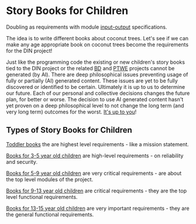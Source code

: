 # Story Books for Children

Doubling as requirements with module [input-output](https://github.com/beyond-decentralized/AIRroot/issues/4) specifications.

The idea is to write different books about coconut trees. Let's see if we can make any age appropriate book on coconut trees become the requirements for the DIN project!

Just like the programming code the existing or new children's story books tied to the DIN project or the related [BD](https://github.com/beyond-decentralized) and [PTWE](https://github.com/Past-The-War-Earth/) projects cannot be generated (by AI).  There are deep philosophical issues preventing usage of fully or partially (AI) generated content.  These issues are yet to be fully discovered or identified to be certain.  Ultimately it is up to us to determine our future.  Each of our personal and collective decisions changes the future plan, for better or worse.  The decision to use AI generated content hasn't yet proven on a deep philosophical level to not change the long term (and very long term) outcomes for the worst.  <a href="https://www.youtube.com/watch?v=le1QF3uoQNg">It's up to you</a>!

## Types of Story Books for Children

[Toddler books](./Age_1_to_3) the are highest level requirements - like a mission statement.

[Books for 3-5 year old children](./Age_3_to_5) are high-level requirements -  on reliability and security.

[Books for 5-9 year old children](./Age_5_to_9) are very critical requirements - are about the top level modules of the project.

[Books for 9-13 year old children](./Age_9_to_13) are critical requirements - they are the top level functional requirements.

[Books for 13-15 year old children](./Age_13_to_15) are very important requirements - they are the general functional requirements.
